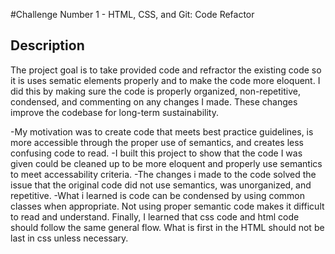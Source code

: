 #Challenge Number 1 - HTML, CSS, and Git: Code Refactor

## Description

The project goal is to take provided code and refractor the existing code so it is uses sematic elements properly and to make the code more eloquent. I did this by making sure the code is properly organized, non-repetitive, condensed, and commenting on any changes I made.  These changes improve the codebase for long-term sustainability.

-My motivation was to create code that meets best practice guidelines, is more accessible through the proper use of semantics, and creates less confusing code to read.
-I built this project to show that the code I was given could be cleaned up to be more eloquent and properly use semantics to meet accessability criteria.
-The changes i made to the code solved the issue that the original code did not use semantics, was unorganized, and repetitive. 
-What i learned is code can be condensed by using common classes when appropriate. Not using proper semantic code makes it difficult to read and understand. Finally, I learned that css code and html code should follow the same general flow. What is first in the HTML should not be last in css unless necessary.

